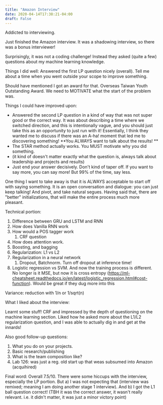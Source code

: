 ```yaml
---
title: "Amazon Interview"
date: 2020-04-14T17:38:21-04:00
draft: False
---
```


Addicted to interviewing. 

Just finished the Amazon interview. It was a shadowing interview, so there was a bonus interviewer!

Surprisingly, it was not a coding challenge! Instead they asked (quite a few) questions about my machine learning knowledge.

Things I did well:
Answered the first LP question nicely (overall). Tell me about a time when you went outside your scope to improve something. 

Should have mentioned I got an award for that. Overseas Taiwan Youth Outstanding Award. We need to MOTIVATE what the start of the problem was. 

Things I could have improved upon:
- Answered the second LP question in a kind of way that was not super good or the correct way. It was about describing a time where we switched direction, and this is intentionally vague, and you should just take this as an opportunity to just run with it! Essentially, I think they wanted me to discuss if there was an A-ha! moment that led me to discovering something!  **You ALWAYS want to talk about the results! **
- The STAR method actually works. You MUST motivate why you did something. 
- (it kind of doesn't matter exactly what the question is, always talk about leadership and projects and results)
- Just end your answer decisively. Don't kind of taper off. If you want to say more, you can say more! But 99% of the time, say less. 

One thing I want to take away is that it is ALWAYS acceptable to start off with saying something. It is an open conversation and dialogue: you can just keep talking! And pivot, and take natural segues. Having said that, there are "better" initializations, that will make the entire process much more pleasant.

Technical portion:
1. Difference between GRU and LSTM and RNN
2. How does Vanilla RNN work
3. How would a POS tagger work
   1. CRF question
4. How does attention work.
5. Boosting, and bagging
6. Regularization: L1 vs L2
7. Regularization in a neural network
   1. Dropout, Batchnorm. Turn off dropout at inference time!
8. Logistic regression vs SVM. And now the training process is different. No longer is it MSE, but now it is cross entropy (https://ml-cheatsheet.readthedocs.io/en/latest/logistic_regression.html#cost-function). Would be great if they dug more into this

Variance: reduction with 1/n or 1/sqrt(n)

What I liked about the interview:

Learnt some stuff! CRF and impressed by the depth of questioning on the machine learning section. Liked how he asked more about the L1/L2 regularization question, and I was able to actually dig in and get at the innards!

Also good follow-up questions:
1. What you do on your projects.
2. Basic research/publishing
3. What is the team composition like?
4. Lab 126: was just a reg. old start up that weas subsumed into Amazon (acquihired)


Final word:
Overall 7.5/10. There were some hiccups with the interview, especially the LP portion. But a) I was not expecting that (interview was remixed; meaning I am doing another stage 1 interview). And b)  I got the L1 ball question correct! (TBH it was the correct answer, it wasn't really relevant. i.e. it didn't matter, it was just a minor victory point)